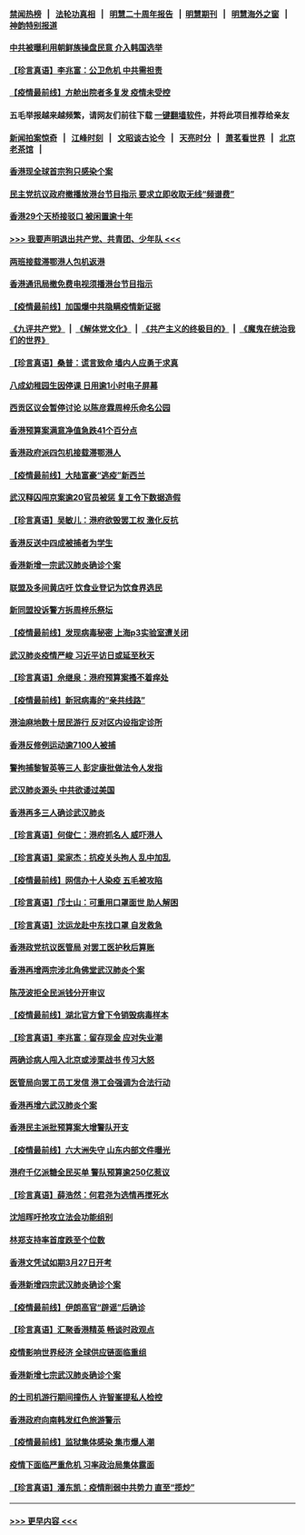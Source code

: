 #### [禁闻热榜](热点新闻.md?=0)  &nbsp;&nbsp;|&nbsp;&nbsp; [法轮功真相](https://github.com/gfw-breaker/truth/blob/master/README.md?=0) &nbsp;&nbsp;|&nbsp;&nbsp; [明慧二十周年报告](https://github.com/gfw-breaker/mh-reports/blob/master/README.md?=0) &nbsp;&nbsp;|&nbsp;&nbsp;[明慧期刊](https://github.com/gfw-breaker/mh-qikan) &nbsp;&nbsp;|&nbsp;&nbsp; [明慧海外之窗](https://github.com/gfw-breaker/mh-news/blob/master/README.md?=0) &nbsp;&nbsp;|&nbsp;&nbsp; [神韵特别报道](https://github.com/gfw-breaker/mh-news/blob/master/shenyun.md?=0)
#### [中共被曝利用朝鲜族操盘民意 介入韩国选举](../pages/nsc415/n11921006.md?t=03070831) 
#### [【珍言真语】李兆富：公卫危机 中共需担责](../pages/nsc415/n11920422.md?t=03070831) 
#### [【疫情最前线】方舱出院者多复发 疫情未受控](../pages/nsc415/n11918637.md?t=03070831) 
#### 五毛举报越来越频繁，请网友们前往下载 [一键翻墙软件](https://github.com/gfw-breaker/ssr-accounts)，并将此项目推荐给亲友
#### [新闻拍案惊奇](https://github.com/gfw-breaker/banned-news/blob/master/pages/link4.md) &nbsp;&nbsp;|&nbsp;&nbsp; [江峰时刻](https://github.com/gfw-breaker/banned-news/blob/master/pages/link4.md) &nbsp;&nbsp;|&nbsp;&nbsp; [文昭谈古论今](https://github.com/gfw-breaker/banned-news/blob/master/pages/link4.md) &nbsp;&nbsp;|&nbsp;&nbsp; [天亮时分](https://github.com/gfw-breaker/banned-news/blob/master/pages/link4.md) &nbsp;&nbsp;|&nbsp;&nbsp; [萧茗看世界](https://github.com/gfw-breaker/banned-news/blob/master/pages/link4.md) &nbsp;&nbsp;|&nbsp;&nbsp; [北京老茶馆](https://github.com/gfw-breaker/banned-news/blob/master/pages/link4.md) &nbsp;&nbsp;|&nbsp;&nbsp; 
#### [香港现全球首宗狗只感染个案](../pages/nsc415/n11918710.md?t=03070831) 
#### [民主党抗议政府撤播放港台节目指示 要求立即收取无线“频谱费”](../pages/nsc415/n11918681.md?t=03070831) 
#### [香港29个天桥接驳口 被闲置逾十年](../pages/nsc415/n11918654.md?t=03070831) 
#### [>>> 我要声明退出共产党、共青团、少年队 <<<](https://github.com/begood0513/goodnews/blob/master/quit/letter.md) 
#### [两班接载滞鄂港人包机返港](../pages/nsc415/n11915855.md?t=03070831) 
#### [香港通讯局撤免费电视须播港台节目指示](../pages/nsc415/n11915831.md?t=03070831) 
#### [【疫情最前线】加国爆中共隐瞒疫情新证据](../pages/nsc415/n11915482.md?t=03070831) 
#### [《九评共产党》](https://github.com/begood0513/9ping.md/blob/master/README.md) &nbsp;|&nbsp; [《解体党文化》](../../../../jtdwh.md/blob/master/README.md)  &nbsp;|&nbsp; [《共产主义的终极目的》](../../../../gczydzjmd.md/blob/master/README.md) &nbsp;|&nbsp; [《魔鬼在统治我们的世界》](../../../../mgztzwmdsj.md/blob/master/README.md) 
#### [【珍言真语】桑普：谎言致命 墙内人应勇于求真](../pages/nsc415/n11915169.md?t=03070831) 
#### [八成幼稚园生因停课 日用逾1小时电子屏幕](../pages/nsc415/n11913263.md?t=03070831) 
#### [西贡区议会暂停讨论 以陈彦霖周梓乐命名公园](../pages/nsc415/n11913248.md?t=03070831) 
#### [香港预算案满意净值急跌41个百分点](../pages/nsc415/n11913236.md?t=03070831) 
#### [香港政府派四包机接载滞鄂港人](../pages/nsc415/n11913211.md?t=03070831) 
#### [【疫情最前线】大陆富豪“逃疫”新西兰](../pages/nsc415/n11913160.md?t=03070831) 
#### [武汉释囚闯京案逾20官员被惩 复工令下数据造假](../pages/nsc415/n11912743.md?t=03070831) 
#### [【珍言真语】吴敏儿：港府欲毁罢工权 激化反抗](../pages/nsc415/n11912457.md?t=03070831) 
#### [香港反送中四成被捕者为学生](../pages/nsc415/n11910730.md?t=03070831) 
#### [香港新增一宗武汉肺炎确诊个案](../pages/nsc415/n11910724.md?t=03070831) 
#### [联盟及多间黄店吁 饮食业登记为饮食界选民](../pages/nsc415/n11910718.md?t=03070831) 
#### [新同盟投诉警方拆周梓乐祭坛](../pages/nsc415/n11910707.md?t=03070831) 
#### [【疫情最前线】发现病毒秘密 上海p3实验室遭关闭](../pages/nsc415/n11910640.md?t=03070831) 
#### [武汉肺炎疫情严峻 习近平访日或延至秋天](../pages/nsc415/n11910570.md?t=03070831) 
#### [【珍言真语】佘继泉：港府预算案搔不着痒处](../pages/nsc415/n11910011.md?t=03070831) 
#### [【疫情最前线】新冠病毒的“亲共线路”](../pages/nsc415/n11907734.md?t=03070831) 
#### [港油麻地数十居民游行 反对区内设指定诊所](../pages/nsc415/n11907900.md?t=03070831) 
#### [香港反修例运动逾7100人被捕](../pages/nsc415/n11907922.md?t=03070831) 
#### [警拘捕黎智英等三人 彭定康批做法令人发指](../pages/nsc415/n11907905.md?t=03070831) 
#### [武汉肺炎源头 中共欲诿过美国](../pages/nsc415/n11907665.md?t=03070831) 
#### [香港再多三人确诊武汉肺炎](../pages/nsc415/n11907846.md?t=03070831) 
#### [【珍言真语】何俊仁：港府抓名人 威吓港人](../pages/nsc415/n11907561.md?t=03070831) 
#### [【珍言真语】梁家杰：抗疫关头拘人 乱中加乱](../pages/nsc415/n11907444.md?t=03070831) 
#### [【疫情最前线】网信办十人染疫 五毛被攻陷](../pages/nsc415/n11903757.md?t=03070831) 
#### [【珍言真语】邝士山：可重用口罩面世 助人解困](../pages/nsc415/n11903875.md?t=03070831) 
#### [【珍言真语】沈运龙赴中东找口罩 自发救急](../pages/nsc415/n11903291.md?t=03070831) 
#### [香港政党抗议医管局 对罢工医护秋后算账](../pages/nsc415/n11901746.md?t=03070831) 
#### [香港再增两宗涉北角佛堂武汉肺炎个案](../pages/nsc415/n11901737.md?t=03070831) 
#### [陈茂波拒全民派钱分开审议](../pages/nsc415/n11901672.md?t=03070831) 
#### [【疫情最前线】湖北官方曾下令销毁病毒样本](../pages/nsc415/n11901518.md?t=03070831) 
#### [【珍言真语】李兆富：留存现金 应对失业潮](../pages/nsc415/n11901448.md?t=03070831) 
#### [两确诊病人闯入北京或涉栗战书 传习大怒](../pages/nsc415/n11901180.md?t=03070831) 
#### [医管局向罢工员工发信 港工会强调为合法行动](../pages/nsc415/n11898870.md?t=03070831) 
#### [香港再增六武汉肺炎个案](../pages/nsc415/n11898843.md?t=03070831) 
#### [香港民主派批预算案大增警队开支](../pages/nsc415/n11898813.md?t=03070831) 
#### [【疫情最前线】六大洲失守 山东内部文件曝光](../pages/nsc415/n11898455.md?t=03070831) 
#### [港府千亿派糖全民买单 警队预算逾250亿惹议](../pages/nsc415/n11898608.md?t=03070831) 
#### [【珍言真语】薛浩然：何君尧为选情再搅死水](../pages/nsc415/n11898269.md?t=03070831) 
#### [沈旭晖吁抢攻立法会功能组别](../pages/nsc415/n11896084.md?t=03070831) 
#### [林郑支持率首度跌至个位数](../pages/nsc415/n11896058.md?t=03070831) 
#### [香港文凭试如期3月27日开考](../pages/nsc415/n11896055.md?t=03070831) 
#### [香港新增四宗武汉肺炎确诊个案](../pages/nsc415/n11896040.md?t=03070831) 
#### [【疫情最前线】伊朗高官“辟谣”后确诊](../pages/nsc415/n11895902.md?t=03070831) 
#### [【珍言真语】汇聚香港精英 畅谈时政观点](../pages/nsc415/n11895733.md?t=03070831) 
#### [疫情影响世界经济 全球供应链面临重组](../pages/nsc415/n11895634.md?t=03070831) 
#### [香港新增七宗武汉肺炎确诊个案](../pages/nsc415/n11893498.md?t=03070831) 
#### [的士司机游行期间撞伤人 许智峯提私人检控](../pages/nsc415/n11893483.md?t=03070831) 
#### [香港政府向南韩发红色旅游警示](../pages/nsc415/n11893398.md?t=03070831) 
#### [【疫情最前线】监狱集体感染 集市爆人潮](../pages/nsc415/n11893181.md?t=03070831) 
#### [疫情下面临严重危机  习率政治局集体露面](../pages/nsc415/n11893305.md?t=03070831) 
#### [【珍言真语】潘东凯：疫情削弱中共势力 直至“揽炒”](../pages/nsc415/n11892866.md?t=03070831) 

----
#### [ >>> 更早内容 <<< ](../indexes/nsc415-earlier.md)
